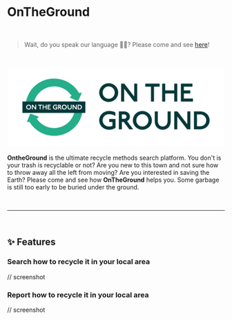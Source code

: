 # OnTheGround

<br/>

> Wait, do you speak our language 🧑‍💻? Please come and see [here](https://github.com/LoKo-DevGirls/hackathon-server)!

<br/>

![logo](./hackathon-client/src/assets/Logos/Logo-01.png)

**OntheGround** is the ultimate recycle methods search platform. You don't is your trash is recyclable or not? Are you new to this town and not sure how to throw away all the left from moving? Are you interested in saving the Earth? Please come and see how **OnTheGround** helps you. Some garbage is still too early to be buried under the ground.

<br/>

---

<br/>

## ✨ Features

### Search how to recycle it in your local area

// screenshot

### Report how to recycle it in your local area

// screenshot
